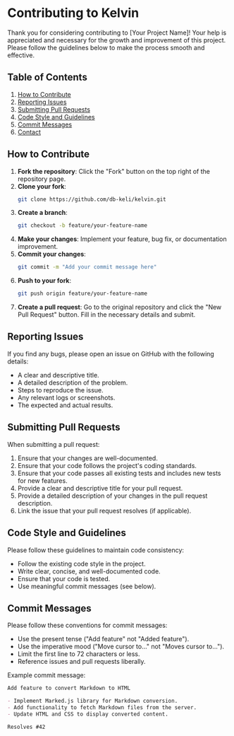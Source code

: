 # Contributing to Kelvin

Thank you for considering contributing to [Your Project Name]! Your help is appreciated and necessary for the growth and improvement of this project. Please follow the guidelines below to make the process smooth and effective.

## Table of Contents

1. [How to Contribute](#how-to-contribute)
2. [Reporting Issues](#reporting-issues)
3. [Submitting Pull Requests](#submitting-pull-requests)
4. [Code Style and Guidelines](#code-style-and-guidelines)
5. [Commit Messages](#commit-messages)
6. [Contact](#contact)

## How to Contribute

1. **Fork the repository**: Click the "Fork" button on the top right of the repository page.
2. **Clone your fork**: 
    ```bash
    git clone https://github.com/db-keli/kelvin.git
    ```
3. **Create a branch**: 
    ```bash
    git checkout -b feature/your-feature-name
    ```
4. **Make your changes**: Implement your feature, bug fix, or documentation improvement.
5. **Commit your changes**: 
    ```bash
    git commit -m "Add your commit message here"
    ```
6. **Push to your fork**: 
    ```bash
    git push origin feature/your-feature-name
    ```
7. **Create a pull request**: Go to the original repository and click the "New Pull Request" button. Fill in the necessary details and submit.

## Reporting Issues

If you find any bugs, please open an issue on GitHub with the following details:

- A clear and descriptive title.
- A detailed description of the problem.
- Steps to reproduce the issue.
- Any relevant logs or screenshots.
- The expected and actual results.

## Submitting Pull Requests

When submitting a pull request:

1. Ensure that your changes are well-documented.
2. Ensure that your code follows the project's coding standards.
3. Ensure that your code passes all existing tests and includes new tests for new features.
4. Provide a clear and descriptive title for your pull request.
5. Provide a detailed description of your changes in the pull request description.
6. Link the issue that your pull request resolves (if applicable).

## Code Style and Guidelines

Please follow these guidelines to maintain code consistency:

- Follow the existing code style in the project.
- Write clear, concise, and well-documented code.
- Ensure that your code is tested.
- Use meaningful commit messages (see below).

## Commit Messages

Please follow these conventions for commit messages:

- Use the present tense ("Add feature" not "Added feature").
- Use the imperative mood ("Move cursor to..." not "Moves cursor to...").
- Limit the first line to 72 characters or less.
- Reference issues and pull requests liberally.

Example commit message:
```markdown
Add feature to convert Markdown to HTML

- Implement Marked.js library for Markdown conversion.
- Add functionality to fetch Markdown files from the server.
- Update HTML and CSS to display converted content.

Resolves #42
